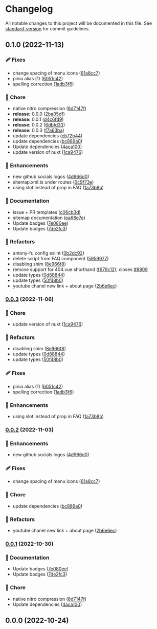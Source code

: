 # Changelog

All notable changes to this project will be documented in this file. See [standard-version](https://github.com/conventional-changelog/standard-version) for commit guidelines.

## 0.1.0 (2022-11-13)


### 🩹 Fixes

* change spacing of menu icons ([61a8cc7](https://github.com/BenjaminOddou/portfolio/commits/61a8cc736d2a6fc082ecd582dee413304380bddb))
* pinia alias (1) ([6051c42](https://github.com/BenjaminOddou/portfolio/commits/6051c4263ece21a7ce30cf8e050143b16b76fe30))
* spelling correction ([1adb3f6](https://github.com/BenjaminOddou/portfolio/commits/1adb3f62f9fcc0e1363c4c645a3444b5ac6e2296))


### 🏡 Chore

* native nitro compression ([8d7147f](https://github.com/BenjaminOddou/portfolio/commits/8d7147fae5ca36c201a955bbac600562f39e35da))
* **release:** 0.0.0 ([2ba05df](https://github.com/BenjaminOddou/portfolio/commits/2ba05df4f37c2d77dd130a5621c62483b5871809))
* **release:** 0.0.1 ([d4c6fd9](https://github.com/BenjaminOddou/portfolio/commits/d4c6fd98a0e2aec395cadb820b8b1647a69bc4c0))
* **release:** 0.0.2 ([6dbfd33](https://github.com/BenjaminOddou/portfolio/commits/6dbfd338d8459bbeceddfa07b5de305f0f7d10e2))
* **release:** 0.0.3 ([f7a63ba](https://github.com/BenjaminOddou/portfolio/commits/f7a63ba2132b3149096541b6d4d7b470af338044))
* update dependencies ([eb72b44](https://github.com/BenjaminOddou/portfolio/commits/eb72b44deec3373fa11ce7a0be121f3f37bee0fc))
* update dependencies ([bc889a0](https://github.com/BenjaminOddou/portfolio/commits/bc889a0c3ec743c39619a1b3ce5303bd93f21f22))
* Update dependencies ([4aca100](https://github.com/BenjaminOddou/portfolio/commits/4aca1000d790d46278781b65d43d70883f966100))
* update version of nuxt ([1ca9476](https://github.com/BenjaminOddou/portfolio/commits/1ca94763c97a56f5da807bafbc5929dd483fd8fb))


### 🚀 Enhancements

* new github socials logos ([4d966d0](https://github.com/BenjaminOddou/portfolio/commits/4d966d055ad6849db239fa14fe0e0f59ba9f1641))
* sitemap.xml.ts under routes ([0c9f73e](https://github.com/BenjaminOddou/portfolio/commits/0c9f73e48bd9c350eff297b01b5a2b534234120f))
* using slot instead of prop in FAQ ([1a73b8b](https://github.com/BenjaminOddou/portfolio/commits/1a73b8b6c7f14cea937c525db25b1cbeb22e675e))


### 📖 Documentation

* issue + PR templates ([c06cb3d](https://github.com/BenjaminOddou/portfolio/commits/c06cb3d7f7944a9beb0343ef453ea66b94908dcb))
* sitemap documentation ([ea68e7e](https://github.com/BenjaminOddou/portfolio/commits/ea68e7e152d9087ee0dacc5ddab816f3095fc97e))
* Update badges ([7e080ee](https://github.com/BenjaminOddou/portfolio/commits/7e080ee884439784c4c569e89ce88ca472d91dfb))
* Update badges ([7de2fc3](https://github.com/BenjaminOddou/portfolio/commits/7de2fc30a67e83090a729890b2430a8e517cd5a3))


### 💅 Refactors

* antony-fu config eslint ([0b2dc92](https://github.com/BenjaminOddou/portfolio/commits/0b2dc92d9577282d1875364337bdbbd64d755456))
* delete script from FAQ component ([5959977](https://github.com/BenjaminOddou/portfolio/commits/5959977a84aa301a2671b4749600477e9930137e))
* disabling shim ([8e966f8](https://github.com/BenjaminOddou/portfolio/commits/8e966f85df399720747695198c254c6a5dc37812))
* remove support for 404.vue shorthand ([f679c12](https://github.com/BenjaminOddou/portfolio/commits/f679c12471ae2263f4973d1fab7df6e0aefb90da)), closes [#8809](https://github.com/BenjaminOddou/portfolio/issues/8809)
* update types ([0d88844](https://github.com/BenjaminOddou/portfolio/commits/0d88844e5057821c15fc5222afadb803f43dfe8b))
* update types ([50f48b0](https://github.com/BenjaminOddou/portfolio/commits/50f48b0336328556dbe5d613aad565457c2f7df5))
* youtube chanel new link + about page ([2b6e6ec](https://github.com/BenjaminOddou/portfolio/commits/2b6e6ec40995127638fe92f97dfaf5ddaa811aa3))

### [0.0.3](https://github.com/BenjaminOddou/portfolio/compare/v0.0.2...v0.0.3) (2022-11-06)


### 🏡 Chore

* update version of nuxt ([1ca9476](https://github.com/BenjaminOddou/portfolio/commits/1ca94763c97a56f5da807bafbc5929dd483fd8fb))


### 💅 Refactors

* disabling shim ([8e966f8](https://github.com/BenjaminOddou/portfolio/commits/8e966f85df399720747695198c254c6a5dc37812))
* update types ([0d88844](https://github.com/BenjaminOddou/portfolio/commits/0d88844e5057821c15fc5222afadb803f43dfe8b))
* update types ([50f48b0](https://github.com/BenjaminOddou/portfolio/commits/50f48b0336328556dbe5d613aad565457c2f7df5))


### 🩹 Fixes

* pinia alias (1) ([6051c42](https://github.com/BenjaminOddou/portfolio/commits/6051c4263ece21a7ce30cf8e050143b16b76fe30))
* spelling correction ([1adb3f6](https://github.com/BenjaminOddou/portfolio/commits/1adb3f62f9fcc0e1363c4c645a3444b5ac6e2296))


### 🚀 Enhancements

* using slot instead of prop in FAQ ([1a73b8b](https://github.com/BenjaminOddou/portfolio/commits/1a73b8b6c7f14cea937c525db25b1cbeb22e675e))

### [0.0.2](https://github.com/BenjaminOddou/portfolio/compare/v0.0.1...v0.0.2) (2022-11-03)


### 🚀 Enhancements

* new github socials logos ([4d966d0](https://github.com/BenjaminOddou/portfolio/commits/4d966d055ad6849db239fa14fe0e0f59ba9f1641))


### 🩹 Fixes

* change spacing of menu icons ([61a8cc7](https://github.com/BenjaminOddou/portfolio/commits/61a8cc736d2a6fc082ecd582dee413304380bddb))


### 🏡 Chore

* update dependencies ([bc889a0](https://github.com/BenjaminOddou/portfolio/commits/bc889a0c3ec743c39619a1b3ce5303bd93f21f22))


### 💅 Refactors

* youtube chanel new link + about page ([2b6e6ec](https://github.com/BenjaminOddou/portfolio/commits/2b6e6ec40995127638fe92f97dfaf5ddaa811aa3))

### [0.0.1](https://github.com/BenjaminOddou/portfolio/compare/v0.0.0...v0.0.1) (2022-10-30)


### 📖 Documentation

* Update badges ([7e080ee](https://github.com/BenjaminOddou/portfolio/commits/7e080ee884439784c4c569e89ce88ca472d91dfb))
* Update badges ([7de2fc3](https://github.com/BenjaminOddou/portfolio/commits/7de2fc30a67e83090a729890b2430a8e517cd5a3))


### 🏡 Chore

* native nitro compression ([8d7147f](https://github.com/BenjaminOddou/portfolio/commits/8d7147fae5ca36c201a955bbac600562f39e35da))
* Update dependencies ([4aca100](https://github.com/BenjaminOddou/portfolio/commits/4aca1000d790d46278781b65d43d70883f966100))

## 0.0.0 (2022-10-24)
